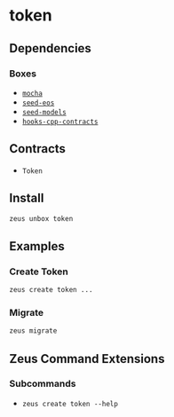 
token 
====================




## Dependencies
### Boxes
* [`mocha`](mocha.md)
* [`seed-eos`](seed-eos.md)
* [`seed-models`](seed-models.md)
* [`hooks-cpp-contracts`](hooks-cpp-contracts.md)


## Contracts
* `Token`
## Install
```bash
zeus unbox token
```
## Examples
### Create Token 
```bash
zeus create token ...
```
### Migrate 
```bash
zeus migrate
```
## Zeus Command Extensions

### Subcommands
* ```zeus create token --help```
